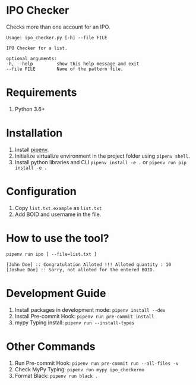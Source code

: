 # IPO Checker

Checks more than one account for an IPO.

    Usage: ipo_checker.py [-h] --file FILE

    IPO Checker for a list.

    optional arguments:
    -h, --help         show this help message and exit
    --file FILE        Name of the pattern file.

# Requirements

1. Python 3.6+

# Installation

1. Install [pipenv](https://pipenv.pypa.io/en/latest/).
2. Initialize virtualize environment in the project folder using `pipenv shell`.
3. Install python libraries and CLI `pipenv install -e .` or `pipenv run pip install -e .`

# Configuration

1. Copy `list.txt.example` as `list.txt`
2. Add BOID and username in the file.

# How to use the tool?

    pipenv run ipo [ --file=list.txt ]

    [John Doe] :: Congratulation Alloted !!! Alloted quantity : 10
    [Joshue Doe] :: Sorry, not alloted for the entered BOID.

# Development Guide

1. Install packages in development mode: `pipenv install --dev`
2. Install Pre-commit Hook: `pipenv run pre-commit install`
3. mypy Typing install: `pipenv run --install-types`

# Other Commands

1. Run Pre-commit Hook: `pipenv run pre-commit run --all-files -v`
2. Check MyPy Typing: `pipenv run mypy ipo_checkermo`
3. Format Black: `pipenv run black .`
